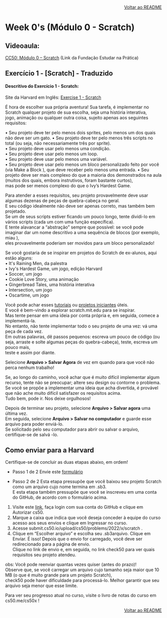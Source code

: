 <p align="right">
   <a href="https://patyfil.github.io/cs50-cc50-harvard/README.html">Voltar ao README</a>
</p>

# Week 0's (Módulo 0 - Scratch)

## Videoaula:
[CC50: Módulo 0 – Scratch](https://www.youtube.com/watch?v=9iPsnGJ3kVE&t=55s) (Link da Fundação Estudar na Prática)  

## Exercício 1 - [Scratch] - Traduzido 
#### Descritivo do Exercício 1 - Scratch:
Site da Harvard em Inglês: [Exercise 1 - Scratch](https://cs50.harvard.edu/x/2022/psets/0/scratch/)  

É hora de escolher sua própria aventura! Sua tarefa, é implementar no Scratch qualquer projeto de sua escolha, seja uma história interativa,   
jogo, animação ou qualquer outra coisa, sujeito apenas aos seguintes requisitos:  

•	Seu projeto deve ter pelo menos dois sprites, pelo menos um dos quais não deve ser um gato.
•	Seu projeto deve ter pelo menos três scripts no total (ou seja, não necessariamente três por sprite).  
•	Seu projeto deve usar pelo menos uma condição.  
•	Seu projeto deve usar pelo menos um loop.  
•	Seu projeto deve usar pelo menos uma variável.  
•	Seu projeto deve usar pelo menos um bloco personalizado feito por você (via Make a Block ), que deve receber pelo menos uma entrada.
•	Seu projeto deve ser mais complexo do que a maioria dos demonstrados na aula (muitos dos quais, embora instrutivos, foram bastante curtos),   
mas pode ser menos complexo do que o Ivy’s Hardest Game.  

Para atender a esses requisitos, seu projeto provavelmente deve usar algumas dezenas de peças de quebra-cabeça no geral.  
E seu código idealmente não deve ser apenas correto, mas também bem projetado.  
Se um de seus scripts estiver ficando um pouco longo, tente dividi-lo em vários scripts (cada um com uma função específica).  
E tente alavancar a “abstração” sempre que possível: se você pode imaginar dar um nome descritivo a uma sequência de blocos (por exemplo, miau ),  
eles provavelmente poderiam ser movidos para um bloco personalizado!  

Se você gostaria de se inspirar em projetos do Scratch de ex-alunos, aqui estão alguns:  
•	It's Raining Men, da palestra  
•	Ivy's Hardest Game, um jogo, edição Harvard  
•	Soccer, um jogo  
•	Cookie Love Story, uma animação  
•	Gingerbread Tales, uma história interativa  
•	Intersection, um jogo  
•	Oscartime, um jogo  

Você pode achar esses [tutoriais](https://scratch.mit.edu/projects/770688685/editor) ou [projetos iniciantes](https://scratch.mit.edu/starter-projects) úteis.   
E você é bem-vindo a explorar scratch.mit.edu para se inspirar.   
Mas tente pensar em uma ideia por conta própria e, em seguida, comece a implementá-la.   
No entanto, não tente implementar todo o seu projeto de uma vez: vá uma peça de cada vez.   
Em outras palavras, dê passos pequenos: escreva um pouco de código (ou seja, arraste e solte algumas peças do quebra-cabeça), teste, escreva um pouco mais,  
teste e assim por diante.  

Selecione **Arquivo > Salvar Agora** de vez em quando para que você não perca nenhum trabalho!       

Se, ao longo do caminho, você achar que é muito difícil implementar algum recurso, tente não se preocupar; altere seu design ou contorne o problema.   
Se você se propõe a implementar uma ideia que acha divertida, é provável que não ache muito difícil satisfazer os requisitos acima.  
Tudo bem, pode ir. Nos deixe orgulhosos!  

Depois de terminar seu projeto, selecione **Arquivo > Salvar agora** uma última vez.   
Em seguida, selecione **Arquivo > Salvar no computador** e guarde esse arquivo para poder enviá-lo.   
Se solicitado pelo seu computador para abrir ou salvar o arquivo, certifique-se de salvá -lo.



## Como enviar para a Harvard
Certifique-se de concluir as duas etapas abaixo, em ordem!
* Passo 1 de 2
Envie este [formulário](https://docs.google.com/forms/d/e/1FAIpQLSdBmbMB8IeqJjzTnE-dUG6T5uwYxkWULSoB9gVrhWrVwXLQuQ/viewform)  

* Passo 2 de 2
Esta etapa pressupõe que você baixou seu projeto Scratch como um arquivo cujo nome termina em .sb3.   
E esta etapa também pressupõe que você se inscreveu em uma conta do GitHub, de acordo com o formulário acima.
1.	Visite este [link](https://submit.cs50.io/), faça login com sua conta do GitHub e clique em Autorizar cs50.
2.	Marque a caixa que indica que você deseja conceder à equipe do curso acesso aos seus envios e clique em Ingressar no curso.
3.	Acesse submit.cs50.io/upload/cs50/problems/2022/x/scratch .
4.	Clique em “Escolher arquivo” e escolha seu .sb3arquivo. Clique em Enviar.
É isso! Depois que o envio for carregado, você deve ser redirecionado para a página de envio.   
Clique no link de envio e, em seguida, no link check50 para ver quais requisitos seu projeto atendeu. 

obs: Você pode reenviar quantas vezes quiser (antes do prazo)!   
Observe que, se você carregar um arquivo cujo tamanho seja maior que 10 MB (o que é muito grande para um projeto Scratch),   
check50 pode haver dificuldade para processá-lo. Melhor garantir que seu arquivo seja menor que esse limite.  

Para ver seu progresso atual no curso, visite o livro de notas do curso em cs50.me/cs50x !

<p align="right">
   <a href="https://patyfil.github.io/cs50-cc50-harvard/README.html">Voltar ao README</a>
</p>
